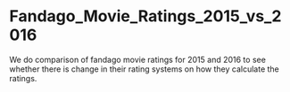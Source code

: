 # Fandago_Movie_Ratings_2015_vs_2016
We do comparison of fandago movie ratings for 2015 and 2016 to see whether there is change in their rating systems on how they calculate the ratings.
